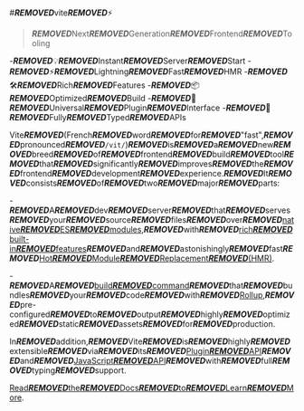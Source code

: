 #***REMOVED***vite***REMOVED***⚡

>***REMOVED***Next***REMOVED***Generation***REMOVED***Frontend***REMOVED***Tooling

-***REMOVED***💡***REMOVED***Instant***REMOVED***Server***REMOVED***Start
-***REMOVED***⚡️***REMOVED***Lightning***REMOVED***Fast***REMOVED***HMR
-***REMOVED***🛠️***REMOVED***Rich***REMOVED***Features
-***REMOVED***📦***REMOVED***Optimized***REMOVED***Build
-***REMOVED***🔩***REMOVED***Universal***REMOVED***Plugin***REMOVED***Interface
-***REMOVED***🔑***REMOVED***Fully***REMOVED***Typed***REMOVED***APIs

Vite***REMOVED***(French***REMOVED***word***REMOVED***for***REMOVED***"fast",***REMOVED***pronounced***REMOVED***`/vit/`)***REMOVED***is***REMOVED***a***REMOVED***new***REMOVED***breed***REMOVED***of***REMOVED***frontend***REMOVED***build***REMOVED***tool***REMOVED***that***REMOVED***significantly***REMOVED***improves***REMOVED***the***REMOVED***frontend***REMOVED***development***REMOVED***experience.***REMOVED***It***REMOVED***consists***REMOVED***of***REMOVED***two***REMOVED***major***REMOVED***parts:

-***REMOVED***A***REMOVED***dev***REMOVED***server***REMOVED***that***REMOVED***serves***REMOVED***your***REMOVED***source***REMOVED***files***REMOVED***over***REMOVED***[native***REMOVED***ES***REMOVED***modules](https://developer.mozilla.org/en-US/docs/Web/JavaScript/Guide/Modules),***REMOVED***with***REMOVED***[rich***REMOVED***built-in***REMOVED***features](https://vitejs.dev/guide/features.html)***REMOVED***and***REMOVED***astonishingly***REMOVED***fast***REMOVED***[Hot***REMOVED***Module***REMOVED***Replacement***REMOVED***(HMR)](https://vitejs.dev/guide/features.html#hot-module-replacement).

-***REMOVED***A***REMOVED***[build***REMOVED***command](https://vitejs.dev/guide/build.html)***REMOVED***that***REMOVED***bundles***REMOVED***your***REMOVED***code***REMOVED***with***REMOVED***[Rollup](https://rollupjs.org),***REMOVED***pre-configured***REMOVED***to***REMOVED***output***REMOVED***highly***REMOVED***optimized***REMOVED***static***REMOVED***assets***REMOVED***for***REMOVED***production.

In***REMOVED***addition,***REMOVED***Vite***REMOVED***is***REMOVED***highly***REMOVED***extensible***REMOVED***via***REMOVED***its***REMOVED***[Plugin***REMOVED***API](https://vitejs.dev/guide/api-plugin.html)***REMOVED***and***REMOVED***[JavaScript***REMOVED***API](https://vitejs.dev/guide/api-javascript.html)***REMOVED***with***REMOVED***full***REMOVED***typing***REMOVED***support.

[Read***REMOVED***the***REMOVED***Docs***REMOVED***to***REMOVED***Learn***REMOVED***More](https://vitejs.dev).
